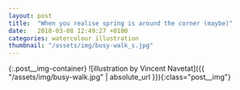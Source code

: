 ```yaml
---
layout: post
title:  "When you realise spring is around the corner (maybe)"
date:   2018-03-08 12:49:27 +0100
categories: watercolour illustration
thumbnail: "/assets/img/busy-walk_s.jpg"
---
```

{:.post__img-container}
  ![illustration by Vincent Navetat]({{ "/assets/img/busy-walk.jpg" | absolute_url }}){:class="post__img"}
